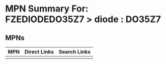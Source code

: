



# MPN Summary For: FZEDIODEDO35Z7 > diode : DO35Z7

## MPNs
  

|MPN|Direct Links|Search Links|
| :--- | :--- | :--- |
||||
